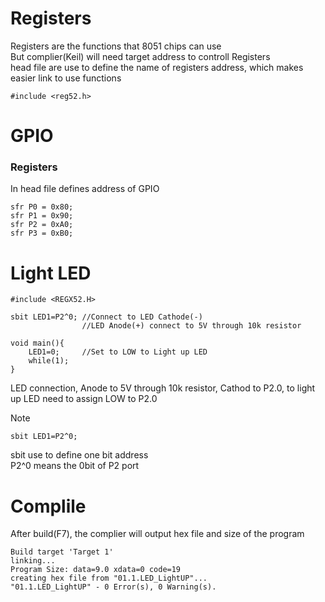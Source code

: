 # Registers
  
Registers are the functions that 8051 chips can use  
But complier(Keil) will need target address to controll Registers  
head file are use to define the name of registers address, which makes easier link to use functions
```
#include <reg52.h>
```

# GPIO
### Registers
In head file defines address of GPIO  
```
sfr P0 = 0x80;
sfr P1 = 0x90;
sfr P2 = 0xA0;
sfr P3 = 0xB0;
```

# Light LED
```
#include <REGX52.H>

sbit LED1=P2^0; //Connect to LED Cathode(-)
                //LED Anode(+) connect to 5V through 10k resistor

void main(){
	LED1=0;     //Set to LOW to Light up LED
	while(1);
}
```
LED connection, Anode to 5V through 10k resistor, Cathod to P2.0, to light up LED need to assign LOW to P2.0  
>[!NOTE]
>```
>sbit LED1=P2^0;
>```
>sbit use to define one bit address  
>P2^0 means the 0bit of P2 port
  
# Complile
After build(F7), the complier will output hex file and size of the program
```
Build target 'Target 1'
linking...
Program Size: data=9.0 xdata=0 code=19
creating hex file from "01.1.LED_LightUP"...
"01.1.LED_LightUP" - 0 Error(s), 0 Warning(s).
```
